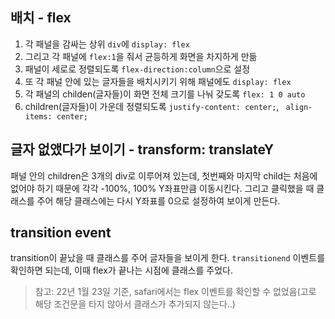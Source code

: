 ## 배치 - flex

1. 각 패널을 감싸는 상위 `div`에 `display: flex`
2. 그리고 각 패널에 `flex:1`을 줘서 균등하게 화면을 차지하게 만듦
3. 패널이 세로로 정렬되도록 `flex-direction:column`으로 설정
4. 또 각 패널 안에 있는 글자들을 배치시키기 위해 패널에도 `display: flex`
5. 각 패널의 childen(글자들)이 화면 전체 크기를 나눠 갖도록 `flex: 1 0 auto`
6. children(글자들)이 가운데 정렬되도록
   `justify-content: center;`,
   ` align-items: center;`

## 글자 없앴다가 보이기 - transform: translateY

패널 안의 children은 3개의 div로 이루어져 있는데, 첫번째와 마지막 child는 처음에 없어야 하기 때문에 각각 -100%, 100% Y좌표만큼 이동시킨다.
그리고 클릭했을 때 클래스를 주어 해당 클래스에는 다시 Y좌표를 0으로 설정하여 보이게 만든다.

## transition event

transition이 끝났을 때 클래스를 주어 글자들을 보이게 한다.
`transitionend` 이벤트를 확인하면 되는데, 이때 flex가 끝나는 시점에 클래스를 주었다.

> 참고: 22년 1월 23일 기준, safari에서는 flex 이벤트를 확인할 수 없었음(고로 해당 조건문을 타지 않아서 클래스가 추가되지 않는다..)
